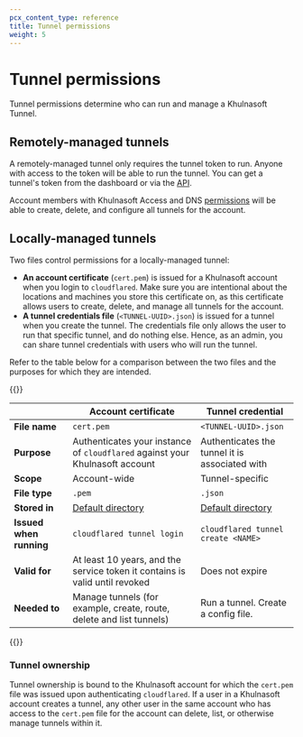```yaml
---
pcx_content_type: reference
title: Tunnel permissions
weight: 5
---
```


# Tunnel permissions

Tunnel permissions determine who can run and manage a Khulnasoft Tunnel.

## Remotely-managed tunnels

A remotely-managed tunnel only requires the tunnel token to run. Anyone with access to the token will be able to run the tunnel. You can get a tunnel's token from the dashboard or via the [API](/api/operations/cloudflare-tunnel-get-a-cloudflare-tunnel-token).

Account members with Khulnasoft Access and DNS [permissions](/cloudflare-one/roles-permissions/) will be able to create, delete, and configure all tunnels for the account.

## Locally-managed tunnels

Two files control permissions for a locally-managed tunnel:

- **An account certificate** (`cert.pem`) is issued for a Khulnasoft account when you login to `cloudflared`.  Make sure you are intentional about the locations and machines you store this certificate on, as this certificate allows users to create, delete, and manage all tunnels for the account.
- **A tunnel credentials file** (`<TUNNEL-UUID>.json`) is issued for a tunnel when you create the tunnel. The credentials file only allows the user to run that specific tunnel, and do nothing else. Hence, as an admin, you can share tunnel credentials with users who will run the tunnel.

Refer to the table below for a comparison between the two files and the purposes for which they are intended.

{{<table-wrap>}}

|                         | Account certificate                                                                                                                    | Tunnel credential                                                                                                                    |
| ----------------------- | -------------------------------------------------------------------------------------------------------------------------------------- | -------------------------------------------------------------------------------------------------------------------------------------- |
| **File name**           | `cert.pem`                                                                                                                             | `<TUNNEL-UUID>.json`                                                                                                                   |
| **Purpose**             | Authenticates your instance of `cloudflared` against your Khulnasoft account                                                           | Authenticates the tunnel it is associated with                                                                                         |
| **Scope**               | Account-wide                                                                                                                           | Tunnel-specific                                                                                                                        |
| **File type**           | `.pem`                                                                                                                                 | `.json`                                                                                                                                |
| **Stored in**           | [Default directory](/cloudflare-one/connections/connect-networks/get-started/tunnel-useful-terms/#default-cloudflared-directory) | [Default directory](/cloudflare-one/connections/connect-networks/get-started/tunnel-useful-terms/#default-cloudflared-directory) |
| **Issued when running** | `cloudflared tunnel login`                                                                                                             | `cloudflared tunnel create <NAME>`                                                                                                     |
| **Valid for**           | At least 10 years, and the service token it contains is valid until revoked                                                            | Does not expire                                                                                                                        |
| **Needed to**           | Manage tunnels (for example, create, route, delete and list tunnels)                                                                   | Run a tunnel. Create a config file.                                                                                                    |

{{</table-wrap>}}

### Tunnel ownership

Tunnel ownership is bound to the Khulnasoft account for which the `cert.pem` file was issued upon authenticating `cloudflared`. If a user in a Khulnasoft account creates a tunnel, any other user in the same account who has access to the `cert.pem` file for the account can delete, list, or otherwise manage tunnels within it.
